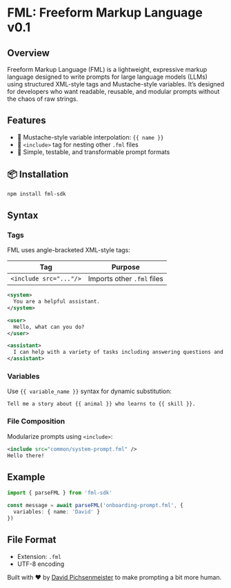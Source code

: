 # FML: Freeform Markup Language v0.1

## Overview
Freeform Markup Language (FML) is a lightweight, expressive markup language designed to write prompts for large language models (LLMs) using structured XML-style tags and Mustache-style variables. It’s designed for developers who want readable, reusable, and modular prompts without the chaos of raw strings.

## Features

- 🧩 Mustache-style variable interpolation: `{{ name }}`
- 🔁 `<include>` tag for nesting other `.fml` files
- 🧪 Simple, testable, and transformable prompt formats

## 📦 Installation

```bash
npm install fml-sdk
```

## Syntax

### Tags
FML uses angle-bracketed XML-style tags:

| Tag | Purpose |
| -- | -- |
| `<include src="..."/>` | Imports other `.fml` files |

```xml
<system>
  You are a helpful assistant.
</system>

<user>
  Hello, what can you do?
</user>

<assistant>
  I can help with a variety of tasks including answering questions and writing code.
</assistant>
```

### Variables
Use `{{ variable_name }}` syntax for dynamic substitution:

```
Tell me a story about {{ animal }} who learns to {{ skill }}.
```

###  File Composition
Modularize prompts using `<include>`:

```xml
<include src="common/system-prompt.fml" />
Hello there!
```

## Example

```ts
import { parseFML } from 'fml-sdk'

const message = await parseFML('onboarding-prompt.fml', {
  variables: { name: 'David' }
})
```

## File Format

- Extension: `.fml`
- UTF-8 encoding


Built with ❤️ by [David Pichsenmeister](https://pichsenmeister.com) to make prompting a bit more human.



